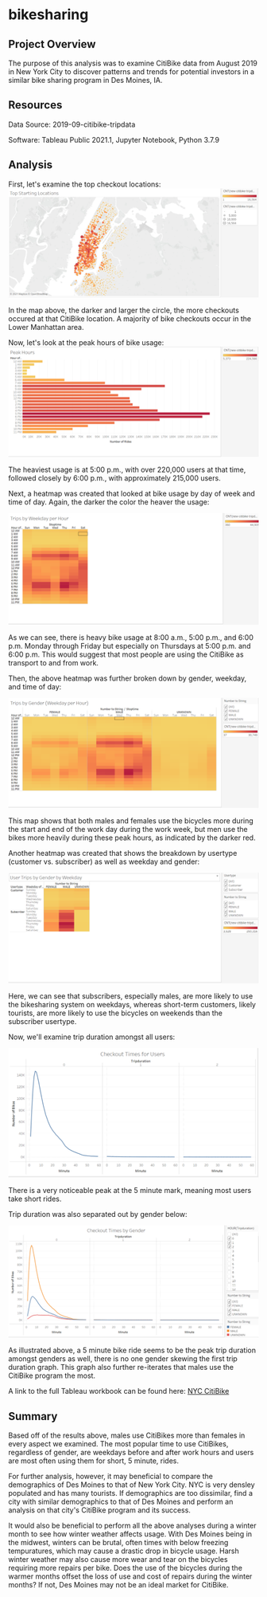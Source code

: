 # bikesharing

## Project Overview
The purpose of this analysis was to examine CitiBike data from August 2019 in New York City to discover patterns and trends for potential investors in a similar bike sharing program in Des Moines, IA.

## Resources
Data Source: 2019-09-citibike-tripdata

Software: Tableau Public 2021.1, Jupyter Notebook, Python 3.7.9

## Analysis
First, let's examine the top checkout locations:
![Start](https://github.com/k-wrenn/bikesharing/blob/main/Images/Starting_location.PNG)

In the map above, the darker and larger the circle, the more checkouts occured at that CitiBike location. A majority of bike checkouts occur in the Lower Manhattan area. 

Now, let's look at the peak hours of bike usage:
![Peak](https://github.com/k-wrenn/bikesharing/blob/main/Images/Peak_hours.PNG)

The heaviest usage is at 5:00 p.m., with over 220,000 users at that time, followed closely by 6:00 p.m., with approximately 215,000 users.

Next, a heatmap was created that looked at bike usage by day of week and time of day. Again, the darker the color the heaver the usage:

![per_hour](https://github.com/k-wrenn/bikesharing/blob/main/Images/Weekday_per_hour.PNG) 

As we can see, there is heavy bike usage at 8:00 a.m., 5:00 p.m., and 6:00 p.m. Monday through Friday but especially on Thursdays at 5:00 p.m. and 6:00 p.m. This would suggest that most people are using the CitiBike as transport to and from work.

Then, the above heatmap was further broken down by gender, weekday, and time of day:

![hour_gender](https://github.com/k-wrenn/bikesharing/blob/main/Images/Weekday_per_hour_gender.PNG)

This map shows that both males and females use the bicycles more during the start and end of the work day during the work week, but men use the bikes more heavily during these peak hours, as indicated by the darker red.

Another heatmap was created that shows the breakdown by usertype (customer vs. subscriber) as well as weekday and gender:

![Usertype](https://github.com/k-wrenn/bikesharing/blob/main/Images/Usertype_gender_weekday.PNG)

Here, we can see that subscribers, especially males, are more likely to use the bikesharing system on weekdays, whereas short-term customers, likely tourists, are more likely to use the bicycles on weekends than the subscriber usertype.

Now, we'll examine trip duration amongst all users:

![Checkout_time_users](https://github.com/k-wrenn/bikesharing/blob/main/Images/Checkout_Time_Users.PNG)

There is a very noticeable peak at the 5 minute mark, meaning most users take short rides.

Trip duration was also separated out by gender below:

![Chekcout_time_gender](https://github.com/k-wrenn/bikesharing/blob/main/Images/Checkout_Time_Gender.PNG)

As illustrated above, a 5 minute bike ride seems to be the peak trip duration amongst genders as well, there is no one gender skewing the first trip duration graph. This graph also further re-iterates that males use the CitiBike program the most.


A link to the full Tableau workbook can be found here: [NYC CitiBike](https://public.tableau.com/profile/kylie2306#!/vizhome/BikeSharing_16173285143220/NYCCitiBikeAnalysis?publish=yes)
## Summary

Based off of the results above, males use CitiBikes more than females in every aspect we examined. The most popular time to use CitiBikes, regardless of gender, are weekdays before and after work hours and users are most often using them for short, 5 minute, rides.

For further analysis, however, it may beneficial to compare the demographics of Des Moines to that of New York City. NYC is very densley populated and has many tourists. If demographics are too dissimilar, find a city with similar demographics to that of Des Moines and perform an analysis on that city's CitiBike program and its success. 

It would also be beneficial to perform all the above analyses during a winter month to see how winter weather affects usage. With Des Moines being in the midwest, winters can be brutal, often times with below freezing tempuratures, which may cause a drastic drop in bicycle usage. Harsh winter weather may also cause more wear and tear on the bicycles requiring more repairs per bike. Does the use of the bicycles during the warmer months offset the loss of use and cost of repairs during the winter months? If not, Des Moines may not be an ideal market for CitiBike.
